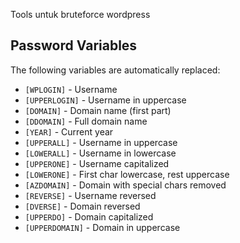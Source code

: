 Tools untuk bruteforce wordpress

## Password Variables

The following variables are automatically replaced:

- `[WPLOGIN]` - Username
- `[UPPERLOGIN]` - Username in uppercase
- `[DOMAIN]` - Domain name (first part)
- `[DDOMAIN]` - Full domain name
- `[YEAR]` - Current year
- `[UPPERALL]` - Username in uppercase
- `[LOWERALL]` - Username in lowercase
- `[UPPERONE]` - Username capitalized
- `[LOWERONE]` - First char lowercase, rest uppercase
- `[AZDOMAIN]` - Domain with special chars removed
- `[REVERSE]` - Username reversed
- `[DVERSE]` - Domain reversed
- `[UPPERDO]` - Domain capitalized
- `[UPPERDOMAIN]` - Domain in uppercase
